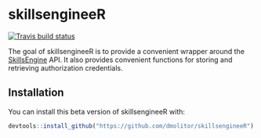 # skillsengineeR

<!-- badges: start -->
[![Travis build status](https://travis-ci.com/dmolitor/skillsengineeR.svg?branch=master)](https://travis-ci.com/dmolitor/skillsengineeR)
<!-- badges: end -->

The goal of skillsengineeR is to provide a convenient wrapper around the 
[SkillsEngine](https://skillsengine.com/) API. It also provides convenient 
functions for storing and retrieving authorization credentials.

## Installation

You can install this beta version of skillsengineeR with:

``` r
devtools::install_github("https://github.com/dmolitor/skillsengineeR")
```
